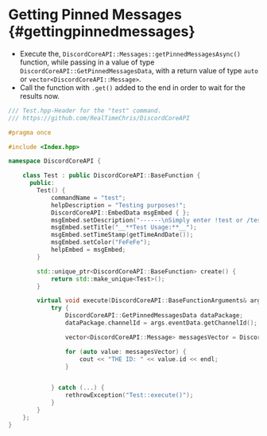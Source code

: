 Getting Pinned Messages {#gettingpinnedmessages}
============

- Execute the, `DiscordCoreAPI::Messages::getPinnedMessagesAsync()` function, while passing in a value of type `DiscordCoreAPI::GetPinnedMessagesData`, with a return value of type `auto` or `vector<DiscordCoreAPI::Message>`.
- Call the function with `.get()` added to the end in order to wait for the results now.

```cpp
/// Test.hpp-Header for the "test" command.
/// https://github.com/RealTimeChris/DiscordCoreAPI

#pragma once

#include <Index.hpp>

namespace DiscordCoreAPI {

	class Test : public DiscordCoreAPI::BaseFunction {
	  public:
		Test() {
			commandName = "test";
			helpDescription = "Testing purposes!";
			DiscordCoreAPI::EmbedData msgEmbed { };
			msgEmbed.setDescription("------\nSimply enter !test or /test!\n------");
			msgEmbed.setTitle("__**Test Usage:**__");
			msgEmbed.setTimeStamp(getTimeAndDate());
			msgEmbed.setColor("FeFeFe");
			helpEmbed = msgEmbed;
		}

		std::unique_ptr<DiscordCoreAPI::BaseFunction> create() {
			return std::make_unique<Test>();
		}

		virtual void execute(DiscordCoreAPI::BaseFunctionArguments& args) {
			try {
				DiscordCoreAPI::GetPinnedMessagesData dataPackage;
				dataPackage.channelId = args.eventData.getChannelId();

				vector<DiscordCoreAPI::Message> messagesVector = DiscordCoreAPI::Messages::getPinnedMessagesAsync(dataPackage).get();

				for (auto value: messagesVector) {
					cout << "THE ID: " << value.id << endl;
				}


			} catch (...) {
				rethrowException("Test::execute()");
			}
		}
	};
}
```
